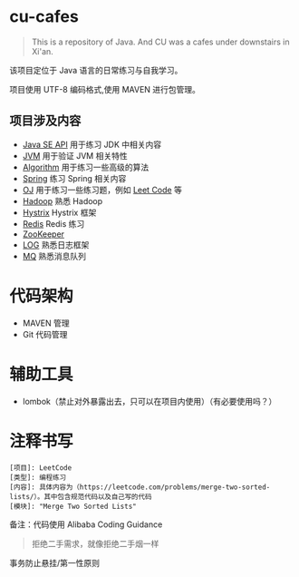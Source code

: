 # cu-cafes
> This is a repository of Java. And CU was a cafes under downstairs in Xi'an.

该项目定位于 Java 语言的日常练习与自我学习。

项目使用 UTF-8 编码格式,使用 MAVEN 进行包管理。

## 项目涉及内容
- [Java SE API](./hello-java/README.md) 用于练习 JDK 中相关内容
- [JVM](./hello-jvm/README.md) 用于验证 JVM 相关特性
- [Algorithm](./hello-algorithm/README.md) 用于练习一些高级的算法
- [Spring](./hello-spring/README.md) 练习 Spring 相关内容
- [OJ](./hello-oj/README.md) 用于练习一些练习题，例如 [Leet Code](https://leetcode-cn.com/problemset/algorithms/) 等
- [Hadoop](./hello-hadoop/README.md) 熟悉 Hadoop
- [Hystrix](./hello-hystrix/README.md) Hystrix 框架
- [Redis](./hello-redis/README.md) Redis 练习
- [ZooKeeper](./hello-zookeeper/README.md)
- [LOG](./hello-log/README.md) 熟悉日志框架
- [MQ](./hello-mq/README.md) 熟悉消息队列

# 代码架构
- MAVEN 管理
- Git 代码管理

# 辅助工具
- lombok（禁止对外暴露出去，只可以在项目内使用）（有必要使用吗？）

# 注释书写
```
[项目]: LeetCode
[类型]: 编程练习
[内容]: 具体内容为（https://leetcode.com/problems/merge-two-sorted-lists/）。其中包含规范代码以及自己写的代码
[模块]: "Merge Two Sorted Lists"
```

备注：代码使用 Alibaba Coding Guidance

> 拒绝二手需求，就像拒绝二手烟一样

事务防止悬挂/第一性原则

